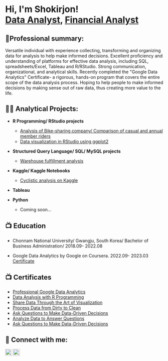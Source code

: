 <h1>Hi, I'm Shokirjon! <br/><a href="https://github.com/miracle99shoh">Data Analyst</a>, <a href="https://www.linkedin.com/in/shokirjon-otamirzaev/">Financial Analyst</a></h1>

<h2>👨‍Professional summary:</h2>
Versatile individual with experience collecting, transforming and organizing data for analysis to help make informed decisions. Excellent proficiency and understanding of platforms for effective data analysis, including SQL, spreadsheets/Excel, Tableau and R/RStudio. 
Strong communication, organizational, and analytical skills. 
Recently completed the "Google Data Analytics" Certificate- a rigorous, hands-on program that covers the entire scope of the data analysis process.
Hoping to help people to make informed decisions by making sense out of raw data, thus creating more value to the life.
<h2>👨‍💻 Analytical Projects:</h2>

- <b> R Programming/ RStudio projects</b>
  - [Analysis of Bike-sharing company/ Comparison of casual and annual member riders](https://github.com/miracle99shoh/bike_share_analysis)
  - [Data visualization in RStudio using ggplot2](https://github.com/miracle99shoh/Data_visualization_penguins_diamonds)
  
- <b>Structured Query Language/ SQL/ MySQL projects</b>
  - [Warehouse fulfillment analysis](https://github.com/miracle99shoh/mySQL_query_warehouse)
- <b>Kaggle/ Kaggle Notebooks</b>
  - [Cyclistic analysis on Kaggle](https://www.kaggle.com/shokirjonotamirzaev/bike-sharing-company-riders-analysis)
- <b>Tableau</b>

- <b>Python</b>
  - Coming soon...

<h2>📺 Education</h2>
 
 - Chonnam National University/ Gwangju, South Korea/ Bachelor of Business Administration/  2018.09- 2022.08
 
 - Google Data Analytics by Google on Coursera.   2022.09- 2023.03 <br/><a href="https://coursera.org/share/9376972811a9ac5f65d1faebf56d8ce6">Certificate</a>

<h2>📺 Certificates</h2>

- [Professional Google Data Analytics](https://www.coursera.org/account/accomplishments/specialization/certificate/FM4X8FUWMZZZ)
- [Data Analysis with R Programming](https://www.coursera.org/account/accomplishments/certificate/QZYUHJY6LGT3)
- [Share Data Through the Art of Visualization](https://www.coursera.org/account/accomplishments/certificate/6XL7UQLP3HSW)
- [Process Data from Dirty to Clean](https://www.coursera.org/account/accomplishments/certificate/TWHPXVHFAHJM)
- [Ask Questions to Make Data-Driven Decisions](https://www.coursera.org/account/accomplishments/certificate/V4QULEYGTXE4)
- [Analyze Data to Answer Questions](https://www.coursera.org/account/accomplishments/certificate/2T7QEK9NRX44)
- [Ask Questions to Make Data-Driven Decisions](https://www.coursera.org/account/accomplishments/certificate/V4QULEYGTXE4)

<h2> 🤳 Connect with me:</h2>

[<img align="left" alt="Shokirjon | LinkedIn" width="22px" src="https://cdn.jsdelivr.net/npm/simple-icons@v3/icons/linkedin.svg" />][linkedin]
[<img align="left" alt="Shokirjon | Instagram" width="22px" src="https://cdn.jsdelivr.net/npm/simple-icons@v3/icons/instagram.svg" />][instagram]

[linkedin]: https://linkedin.com/in/shokirjon-otamirzaev
[instagram]: https://www.instagram.com/miracle.9.9/


<!--
**miracle99shoh/miracle99shoh** is a ✨ _special_ ✨ repository because its `README.md` (this file) appears on your GitHub profile.

Here are some ideas to get you started:

- 🔭 I’m currently working on ...
- 🌱 I’m currently learning ...
- 👯 I’m looking to collaborate on ...
- 🤔 I’m looking for help with ...
- 💬 Ask me about ...
- 📫 How to reach me: ...
- 😄 Pronouns: ...
- ⚡ Fun fact: ...
-->
